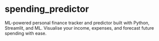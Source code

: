 # spending_predictor
ML-powered personal finance tracker and predictor built with Python, Streamlit, and ML. Visualise your income, expenses, and forecast future spending with ease.
